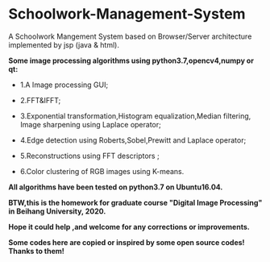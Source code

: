 # Schoolwork-Management-System
A Schoolwork Mangement System based on Browser/Server architecture  implemented by jsp (java &amp; html).

**Some image processing algorithms using python3.7,opencv4,numpy or qt:**
  * 1.A Image processing GUI;  
  
  * 2.FFT&amp;IFFT;  
  
  * 3.Exponential transformation,Histogram equalization,Median filtering, Image sharpening using Laplace operator;   
  
  * 4.Edge detection using Roberts,Sobel,Prewitt and Laplace operator; 
  
  * 5.Reconstructions using FFT descriptors ;   
  
  * 6.Color clustering of RGB images using K-means.  
  

**All algorithms have been tested on python3.7 on Ubuntu16.04.**

**BTW,this is the homework for graduate course "Digital Image Processing" in Beihang University, 2020.**

**Hope it could help ,and welcome for any corrections or improvements.**

**Some codes here are copied or inspired by some open source codes! Thanks to them!**
